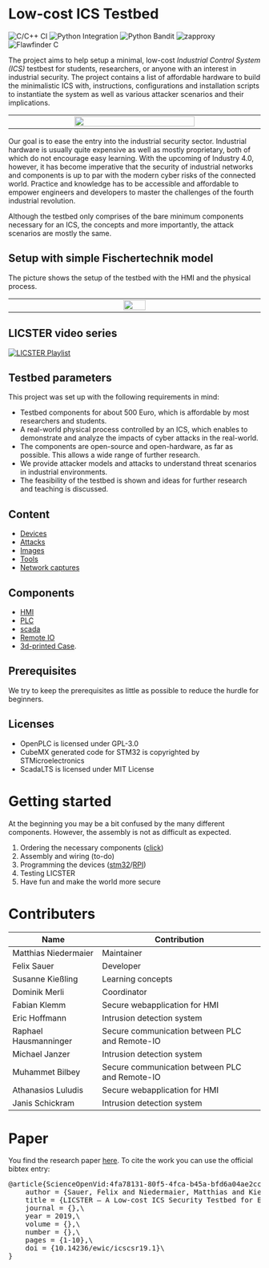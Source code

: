# Low-cost ICS Testbed

![C/C++ CI](https://github.com/hsainnos/LICSTER/workflows/C/C++%20CI/badge.svg)
![Python Integration](https://github.com/hsainnos/LICSTER/workflows/pythonBuild%20and%20Lint/badge.svg)
![Python Bandit](https://github.com/hsainnos/LICSTER/workflows/pythonBandit/badge.svg)
![zapproxy](https://github.com/hsainnos/LICSTER/workflows/zapproxy/badge.svg)
![Flawfinder C](https://github.com/hsainnos/LICSTER/workflows/flawFinder%20C/badge.svg)

The project aims to help setup a minimal, low-cost *Industrial Control System (ICS)* testbest for students,
researchers, or anyone with an interest in industrial security.
The project contains a list of affordable hardware to build the minimalistic ICS with, instructions,
configurations and installation scripts to instantiate the system as well as various attacker scenarios and their implications.

<table align="center"><tr><td align="center" width="9999">
<img src="images/system.gif" width=70%></img>
</td></tr></table>

Our goal is to ease the entry into the industrial security sector.
Industrial hardware is usually quite expensive as well as mostly proprietary, both of which do not encourage easy learning.
With the upcoming of Industry 4.0, however,
it has become imperative that the security of industrial networks and components is up to par with the modern cyber
risks of the connected world.
Practice and knowledge has to be accessible and affordable to empower engineers and
developers to master the challenges of the fourth industrial revolution.

Although the testbed only comprises of the bare minimum components necessary for an ICS, the concepts and more
importantly, the attack scenarios are mostly the same. 

## Setup with simple Fischertechnik model
The picture shows the setup of the testbed with the HMI and the physical process.
<table align="center"><tr><td align="center" width="9999">
<img src="images/licster.png" width=30%></img>
</td></tr></table>

## LICSTER video series
[![LICSTER Playlist](https://img.youtube.com/vi/wZqrw1U2nro/0.jpg)](https://www.youtube.com/playlist?list=PLuUPms26i8WaKw3PRDHPBtHzEDOf6qQHu)



## Testbed parameters
This project was set up with the following requirements in mind:
* Testbed components for about 500 Euro, 
  which is affordable by most researchers and
  students.
* A real-world physical process controlled by
  an ICS, which enables to demonstrate and
  analyze the impacts of cyber attacks in the
  real-world.
* The components are open-source and
  open-hardware, as far as possible. This
  allows a wide range of further research.
* We provide attacker models and attacks
  to understand threat scenarios in industrial
  environments.
* The feasibility of the testbed is shown and
  ideas for further research and teaching is
  discussed.

## Content
* [Devices](devices/README.md)
* [Attacks](attacks/README.md)
* [Images](images/README.md)
* [Tools](tools/README.md)
* [Network captures](network_captures/README.md)

## Components
* [HMI](devices/hmi/README.md)
* [PLC](devices/plc/README.md)
* [scada](devices/scada/README.md)
* [Remote IO](devices/remote_io/README.md)
* [3d-printed Case](devices/case/README.md).

## Prerequisites
We try to keep the prerequisites as little as possible to reduce the hurdle for beginners.

## Licenses
* OpenPLC is licensed under GPL-3.0
* CubeMX generated code for STM32 is copyrighted by STMicroelectronics
* ScadaLTS is licensed under MIT License 

# Getting started
At the beginning you may be a bit confused by the many different components.
However, the assembly is not as difficult as expected.

1. Ordering the necessary components ([click](devices/README.md))
2. Assembly and wiring (to-do)
3. Programming the devices ([stm32](devices/remote_io/software/README.md)/[RPI](https://github.com/hsainnos/LICSTER/releases))
4. Testing LICSTER
5. Have fun and make the world more secure 


# Contributers

|Name                   |Contribution                                  | 
|-----------------------|----------------------------------------------|
|Matthias Niedermaier   |Maintainer                                    |
|Felix Sauer            |Developer                                     |
|Susanne Kießling       |Learning concepts                             |
|Dominik Merli          |Coordinator                                   |
|Fabian Klemm           |Secure webapplication for HMI                 |
|Eric Hoffmann          |Intrusion detection system                    |
|Raphael Hausmanninger  |Secure communication between PLC and Remote-IO|
|Michael Janzer         |Intrusion detection system                    |
|Muhammet Bilbey        |Secure communication between PLC and Remote-IO|
|Athanasios Luludis     |Secure webapplication for HMI                 |
|Janis Schickram        |Intrusion detection system                    |

# Paper
You find the research paper [here](https://www.scienceopen.com/document?vid=4fa78131-80f5-4fca-b45a-bfd6a04ae2cc). To
cite the work you can use the official bibtex entry:

<pre>
@article{ScienceOpenVid:4fa78131-80f5-4fca-b45a-bfd6a04ae2cc,\
    author = {Sauer, Felix and Niedermaier, Matthias and Kießling, Susanne and Merli, Dominik},\
    title = {LICSTER – A Low-cost ICS Security Testbed for Education and Research},\
    journal = {},\
    year = 2019,\
    volume = {},\
    number = {},\
    pages = {1-10},\
    doi = {10.14236/ewic/icscsr19.1}\
}
</pre>


